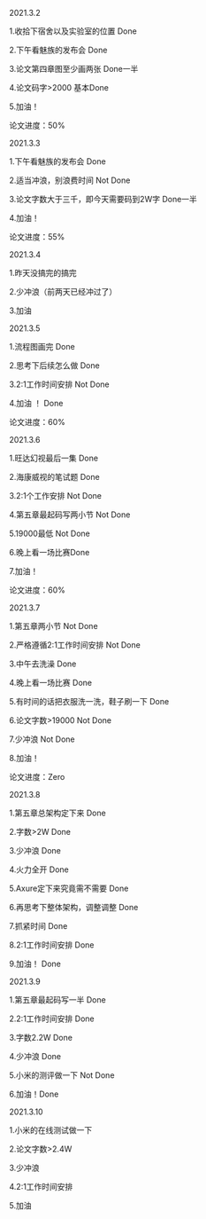 2021.3.2

1.收拾下宿舍以及实验室的位置	Done

2.下午看魅族的发布会	Done

3.论文第四章图至少画两张	Done一半

4.论文码字>2000	基本Done

5.加油！

论文进度：50%

2021.3.3

1.下午看魅族的发布会	Done

2.适当冲浪，别浪费时间	Not Done

3.论文字数大于三千，即今天需要码到2W字 Done一半

4.加油！

论文进度：55%

2021.3.4

1.昨天没搞完的搞完

2.少冲浪（前两天已经冲过了）

3.加油

2021.3.5

1.流程图画完	Done

2.思考下后续怎么做	Done

3.2:1工作时间安排	Not Done

4.加油 ！	Done

论文进度：60%

2021.3.6

1.旺达幻视最后一集	Done

2.海康威视的笔试题	Done

3.2:1个工作安排	Not Done

4.第五章最起码写两小节	Not Done 

5.19000最低 Not Done 

6.晚上看一场比赛Done

7.加油！

论文进度：60%

2021.3.7

1.第五章两小节	Not Done

2.严格遵循2:1工作时间安排	Not Done

3.中午去洗澡	Done

4.晚上看一场比赛	Done

5.有时间的话把衣服洗一洗，鞋子刷一下	Done

6.论文字数>19000	Not Done

7.少冲浪	Not Done

8.加油！

论文进度：Zero

2021.3.8

1.第五章总架构定下来	Done

2.字数>2W	Done

3.少冲浪	Done

4.火力全开	Done

5.Axure定下来究竟需不需要	Done

6.再思考下整体架构，调整调整	Done

7.抓紧时间	Done

8.2:1工作时间安排	Done

9.加油！	Done

2021.3.9

1.第五章最起码写一半	Done

2.2:1工作时间安排	Done

3.字数2.2W	Done

4.少冲浪	Done

5.小米的测评做一下	Not Done

6.加油！Done

2021.3.10

1.小米的在线测试做一下

2.论文字数>2.4W

3.少冲浪

4.2:1工作时间安排

5.加油